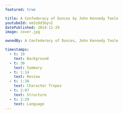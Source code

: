 ```yaml
---
featured: true

title: A Confederacy of Dunces by John Kennedy Toole
youtubeId: em3zDd3byvI
datePublished: 2014-11-29
image: cover.jpg

ownedBy: A Confederacy of Dunces, John Kennedy Toole

timestamps:
  - t: 19
    text: Background
  - t: 30
    text: Summary
  - t: 1:14
    text: Review
  - t: 1:30
    text: Character Tropes
  - t: 2:07
    text: Structure
  - t: 2:29
    text: Language
---
```

